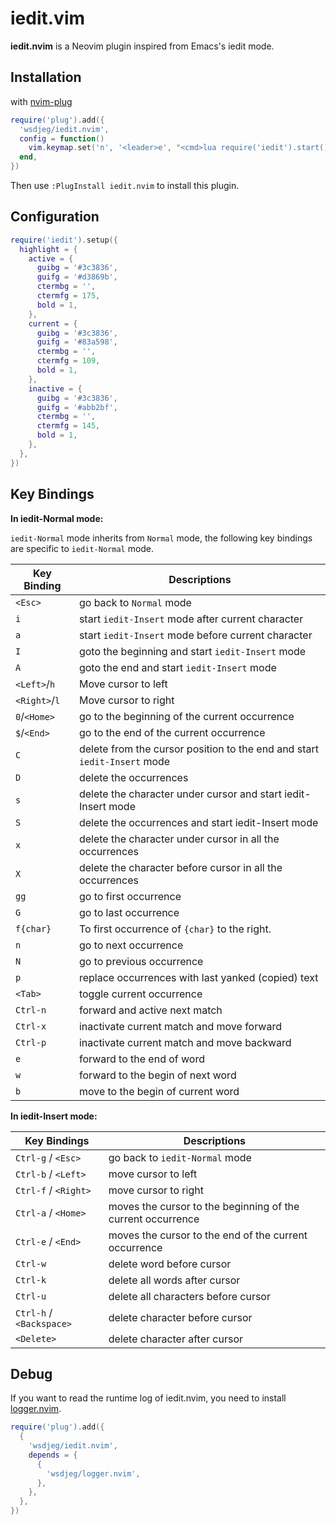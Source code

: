 # iedit.vim

**iedit.nvim** is a Neovim plugin inspired from Emacs's iedit mode.

## Installation

with [nvim-plug](https://github.com/wsdjeg/nvim-plug)

```lua
require('plug').add({
  'wsdjeg/iedit.nvim',
  config = function()
    vim.keymap.set('n', '<leader>e', "<cmd>lua require('iedit').start()<cr>", { silent = true })
  end,
})
```

Then use `:PlugInstall iedit.nvim` to install this plugin.

## Configuration

```lua
require('iedit').setup({
  highlight = {
    active = {
      guibg = '#3c3836',
      guifg = '#d3869b',
      ctermbg = '',
      ctermfg = 175,
      bold = 1,
    },
    current = {
      guibg = '#3c3836',
      guifg = '#83a598',
      ctermbg = '',
      ctermfg = 109,
      bold = 1,
    },
    inactive = {
      guibg = '#3c3836',
      guifg = '#abb2bf',
      ctermbg = '',
      ctermfg = 145,
      bold = 1,
    },
  },
})
```

## Key Bindings

**In iedit-Normal mode:**

`iedit-Normal` mode inherits from `Normal` mode, the following key bindings are specific to `iedit-Normal` mode.

| Key Binding   | Descriptions                                                             |
| ------------- | ------------------------------------------------------------------------ |
| `<Esc>`       | go back to `Normal` mode                                                 |
| `i`           | start `iedit-Insert` mode after current character                        |
| `a`           | start `iedit-Insert` mode before current character                       |
| `I`           | goto the beginning and start `iedit-Insert` mode                         |
| `A`           | goto the end and start `iedit-Insert` mode                               |
| `<Left>`/`h`  | Move cursor to left                                                      |
| `<Right>`/`l` | Move cursor to right                                                     |
| `0`/`<Home>`  | go to the beginning of the current occurrence                            |
| `$`/`<End>`   | go to the end of the current occurrence                                  |
| `C`           | delete from the cursor position to the end and start `iedit-Insert` mode |
| `D`           | delete the occurrences                                                   |
| `s`           | delete the character under cursor and start iedit-Insert mode            |
| `S`           | delete the occurrences and start iedit-Insert mode                       |
| `x`           | delete the character under cursor in all the occurrences                 |
| `X`           | delete the character before cursor in all the occurrences                |
| `gg`          | go to first occurrence                                                   |
| `G`           | go to last occurrence                                                    |
| `f{char}`     | To first occurrence of `{char}` to the right.                            |
| `n`           | go to next occurrence                                                    |
| `N`           | go to previous occurrence                                                |
| `p`           | replace occurrences with last yanked (copied) text                       |
| `<Tab>`       | toggle current occurrence                                                |
| `Ctrl-n`      | forward and active next match                                            |
| `Ctrl-x`      | inactivate current match and move forward                                |
| `Ctrl-p`      | inactivate current match and move backward                               |
| `e`           | forward to the end of word                                               |
| `w`           | forward to the begin of next word                                        |
| `b`           | move to the begin of current word                                        |

**In iedit-Insert mode:**

| Key Bindings             | Descriptions                                                |
| ------------------------ | ----------------------------------------------------------- |
| `Ctrl-g` / `<Esc>`       | go back to `iedit-Normal` mode                              |
| `Ctrl-b` / `<Left>`      | move cursor to left                                         |
| `Ctrl-f` / `<Right>`     | move cursor to right                                        |
| `Ctrl-a` / `<Home>`      | moves the cursor to the beginning of the current occurrence |
| `Ctrl-e` / `<End>`       | moves the cursor to the end of the current occurrence       |
| `Ctrl-w`                 | delete word before cursor                                   |
| `Ctrl-k`                 | delete all words after cursor                               |
| `Ctrl-u`                 | delete all characters before cursor                         |
| `Ctrl-h` / `<Backspace>` | delete character before cursor                              |
| `<Delete>`               | delete character after cursor                               |

## Debug

If you want to read the runtime log of iedit.nvim, you need to install [logger.nvim](http://github.com/wsdjeg/logger.nvim).

```lua
require('plug').add({
  {
    'wsdjeg/iedit.nvim',
    depends = {
      {
        'wsdjeg/logger.nvim',
      },
    },
  },
})
```
